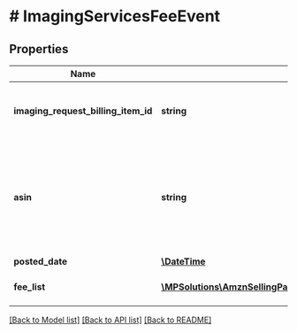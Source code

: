 # # ImagingServicesFeeEvent

## Properties

Name | Type | Description | Notes
------------ | ------------- | ------------- | -------------
**imaging_request_billing_item_id** | **string** | The identifier for the imaging services request. | [optional]
**asin** | **string** | The Amazon Standard Identification Number (ASIN) of the item for which the imaging service was requested. | [optional]
**posted_date** | [**\DateTime**](\DateTime.md) |  | [optional]
**fee_list** | [**\MPSolutions\AmznSellingPartnerApi\Models\Finances\FeeComponent[]**](FeeComponent.md) | A list of fee component information. | [optional]

[[Back to Model list]](../../README.md#models) [[Back to API list]](../../README.md#endpoints) [[Back to README]](../../README.md)
